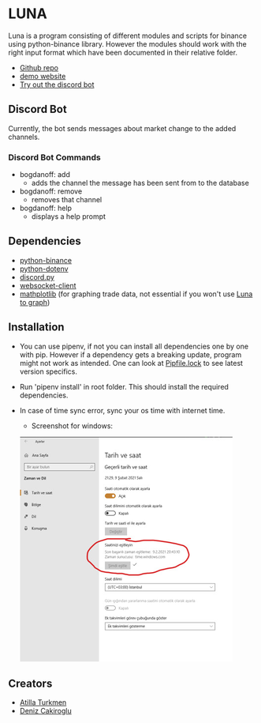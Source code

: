 # LUNA
Luna is a program consisting of different modules and scripts for binance using python-binance library. However
the modules should work with the right input format which have been documented in their relative folder. 
- [Github repo](https://github.com/DBC201/Luna)
- [demo website](https://bogdanoff.pw)
- [Try out the discord bot](https://discord.com/api/oauth2/authorize?client_id=859857639255834644&permissions=52224&scope=bot)

## Discord Bot
Currently, the bot sends messages about market change to the added channels. 
### Discord Bot Commands
- bogdanoff: add
  - adds the channel the message has been sent from to the database
- bogdanoff: remove
  - removes that channel
- bogdanoff: help
  - displays a help prompt


## Dependencies
- [python-binance](https://github.com/sammchardy/python-binance)
- [python-dotenv](https://pypi.org/project/python-dotenv/)
- [discord.py](https://pypi.org/project/discord.py/)  
- [websocket-client](https://pypi.org/project/websocket-client/)
- [mathplotlib](https://pypi.org/project/matplotlib/) 
  (for graphing trade data, not essential if you won't use [Luna to graph](luna_modules/trade_analysis))

## Installation
- You can use pipenv, if not you can install all dependencies one by one with pip. However if a dependency gets a breaking update,
  program might not work as intended. One can look at [Pipfile.lock](Pipfile.lock) to see latest version specifics.
- Run 'pipenv install' in root folder. This should install the required dependencies.
- In case of time sync error, sync your os time with internet time.
    - Screenshot for windows:
    
    ![windows time sync](./docs/pictures/sync%20internet%20time.png)

## Creators
- [Atilla Turkmen](https://github.com/atillaturkmen)
- [Deniz Cakiroglu](https://github.com/DBC201)
